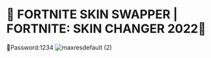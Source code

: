 # 💎 FORTNITE SKIN SWAPPER | FORTNITE: SKIN CHANGER 2022💎 
🔑Password:1234
![maxresdefault (2)](https://user-images.githubusercontent.com/113033715/193472535-80d9f01f-edb7-464a-a814-ebc19f9c5700.jpg)


